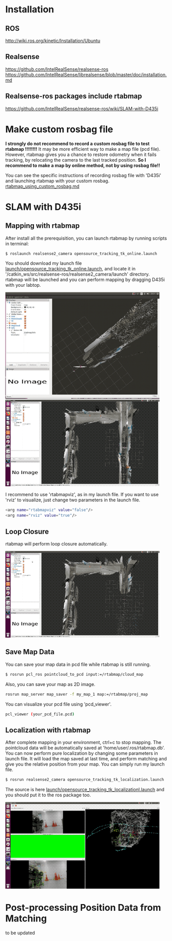 # Installation

## ROS
http://wiki.ros.org/kinetic/Installation/Ubuntu

## Realsense
https://github.com/IntelRealSense/realsense-ros
https://github.com/IntelRealSense/librealsense/blob/master/doc/installation.md

## Realsense-ros packages include rtabmap
https://github.com/IntelRealSense/realsense-ros/wiki/SLAM-with-D435i


# Make custom rosbag file
__I strongly do not recommend to record a custom rosbag file to test rtabmap !!!!!!!!__ It may be more efficient way to make a map file (pcd file). However, rtabmap gives you a chance to restore odometry when it fails tracking, by relocating the camera to the last tracked position. __So I recommend to make a map by online method, not by using rosbag file!!__

You can see the specific instructions of recording rosbag file with 'D435i' and launching rtabmap with your custom rosbag. 
[rtabmap_using_custom_rosbag.md](rtabmap_using_custom_rosbag.md)


# SLAM with D435i
## Mapping with rtabmap
After install all the prerequisition, you can launch rtabmap by running scripts in terminal:
```bash
$ roslaunch realsense2_camera opensource_tracking_tk_online.launch
```
You should download my launch file [launch/opensource_tracking_tk_online.launch](launch/opensource_tracking_tk_online.launch), and locate it in '/catkin_ws/src/realsense-ros/realsense2_camera/launch' directory. rtabmap will be launched and you can perform mapping by dragging D435i with your labtop. 

<img src="/GIF/rtabmap.gif" alt="drawing" width="480"/>
<img src="/GIF/rtabmap_mapping.gif" alt="drawing" width="480"/>

I recommend to use 'rtabmapviz', as in my launch file. If you want to use 'rviz' to visualize, just change two parameters in the launch file.
```bash
<arg name="rtabmapviz" value="false"/>
<arg name="rviz" value="true"/>
```

## Loop Closure
rtabmap will perform loop closure automatically. 

<img src="/GIF/rtabmap_loop_closure.gif" alt="drawing" width="480"/>

## Save Map Data
You can save your map data in pcd file while rtabmap is still running.
```bash
$ rosrun pcl_ros pointcloud_to_pcd input:=/rtabmap/cloud_map
```
Also, you can save your map as 2D image.
```bash
rosrun map_server map_saver -f my_map_1 map:=/rtabmap/proj_map
```
You can visualize your pcd file using 'pcd_viewer'.
```bash
pcl_viewer (your_pcd_file.pcd)

```

## Localization with rtabmap
After complete mapping in your environment, ctrl+c to stop mapping. The pointcloud data will be automatically saved at 'home/user/.ros/rtabmap.db'. You can now perform pure localization by changing some parameters in launch file. It will load the map saved at last time, and perform matching and give you the relative position from your map. You can simply run my launch file.
```bash
$ rosrun realsense2_camera opensource_tracking_tk_localization.launch
```
The source is here [launch/opensource_tracking_tk_localizationl.launch](launch/opensource_tracking_tk_localizationl.launch) and you should put it to the ros package too.

<img src="gif/rtabmap_localization.gif" alt="drawing" width="480"/>

# Post-processing Position Data from Matching
to be updated

